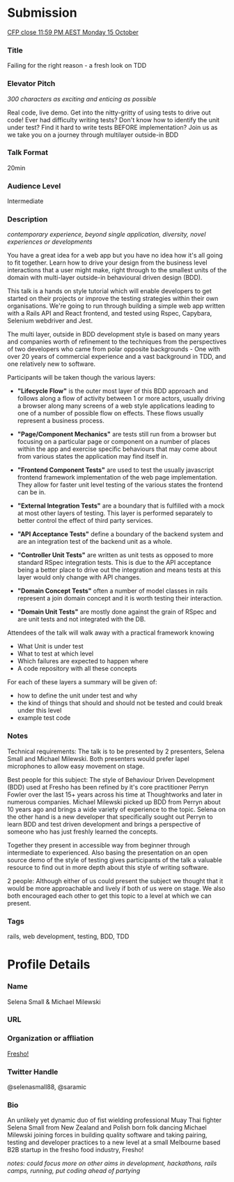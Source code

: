 # Submission

[CFP close 11:59 PM AEST Monday 15 October](https://www.papercall.io/cfps/1406/submissions/new)

### Title

Failing for the right reason - a fresh look on TDD

### Elevator Pitch
_300 characters as exciting and enticing as possible_

  Real code, live demo. Get into the nitty-gritty of using tests to drive out code!
  Ever had difficulty writing tests? Don't know how to identify the unit under test? 
  Find it hard to write tests BEFORE implementation? Join us as we take you on a journey 
  through multilayer outside-in BDD

### Talk Format

  20min

### Audience Level

  Intermediate

### Description

_contemporary experience, beyond single application, diversity, novel experiences or developments_
  
  You have a great idea for a web app but you have no idea how it's all going to fit together. Learn how to 
  drive your design from the business level interactions that a user might make, right through to the smallest
  units of the domain with multi-layer outside-in behavioural driven design (BDD).
  
  This talk is a hands on style tutorial which will enable developers to get started on their projects or
  improve the testing strategies within their own organisations. We're going to run through building a simple
  web app written with a Rails API and React frontend, and tested using Rspec, Capybara, Selenium webdriver and Jest.
  
  The multi layer, outside in BDD development style is based on many years and companies worth of refinement to the 
  techniques from the perspectives of two developers who came from polar opposite backgrounds - One with over 20 
  years of commercial experience and a vast background in TDD, and one relatively new to software.

  Participants will be taken though the various layers:

  * **"Lifecycle Flow"** is the outer most layer of this BDD approach and follows
    along a flow of activity between 1 or more actors, usually driving a browser
    along many screens of a web style applications leading to one of a number of
    possible flow on effects. These flows usually represent a business process.

  * **"Page/Component Mechanics"** are tests still run from a browser but
    focusing on a particular page or component on a number of places within the
    app and exercise specific behaviours that may come about from various states
    the application may find itself in.

  * **"Frontend Component Tests"** are used to test the usually javascript
    frontend framework implementation of the web page implementation. They allow
    for faster unit level testing of the various states the frontend can be in.

  * **"External Integration Tests"** are a boundary that is fulfilled with a mock
    at most other layers of testing. This layer is performed separately to better
    control the effect of third party services.

  * **"API Acceptance Tests"** define a boundary of the backend system and are an
    integration test of the backend unit as a whole.

  * **"Controller Unit Tests"** are written as unit tests as opposed to more
    standard RSpec integration tests. This is due to the API acceptance being a
    better place to drive out the integration and means tests at this layer would
    only change with API changes.

  * **"Domain Concept Tests"** often a number of model classes in rails represent
    a join domain concept and it is worth testing their interaction.

  * **"Domain Unit Tests"** are mostly done against the grain of RSpec and are
    unit tests and not integrated with the DB.

  Attendees of the talk will walk away with a practical framework knowing
  * What Unit is under test
  * What to test at which level
  * Which failures are expected to happen where
  * A code repository with all these concepts
  
  For each of these layers a summary will be given of:
  * how to define the unit under test and why
  * the kind of things that should and should not be tested and could break
    under this level
  * example test code

### Notes

Technical requirements:
  The talk is to be presented by 2 presenters, Selena Small and Michael
  Milewski. Both presenters would prefer lapel microphones to allow easy
  movement on stage.

Best people for this subject:
  The style of Behaviour Driven Development (BDD) used at Fresho has been
  refined by it's core practitioner Perryn Fowler over the last 15+ years
  across his time at Thoughtworks and later in numerous companies. Michael
  Milewski picked up BDD from Perryn about 10 years ago and brings a wide
  variety of experience to the topic. Selena on the other hand is a new
  developer that specifically sought out Perryn to learn BDD and test driven
  development and brings a perspective of someone who has just freshly learned
  the concepts.

  Together they present in accessible way from beginner through intermediate to
  experienced. Also basing the presentation on an open source demo of the style
  of testing gives participants of the talk a valuable resource to find out in
  more depth about this style of writing software.

2 people:
  Although either of us could present the subject we thought that it would be
  more approachable and lively if both of us were on stage. We also both
  encouraged each other to get this topic to a level at which we can present.

### Tags

rails, web development, testing, BDD, TDD

# Profile Details

### Name

Selena Small & Michael Milewski

### URL

### Organization or affliation

[Fresho!](https://fresho.com.au)

### Twitter Handle

@selenasmall88, @saramic

### Bio

  An unlikely yet dynamic duo of fist wielding professional Muay Thai fighter
  Selena Small from New Zealand and Polish born folk dancing Michael Milewski
  joining forces in building quality software and taking pairing, testing and
  developer practices to a new level at a small Melbourne based B2B startup in
  the fresho food industry, Fresho!

_notes: could focus more on other aims in development, hackathons, rails camps,
running, put coding ahead of partying_
